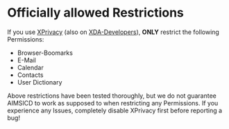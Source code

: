 # Officially allowed Restrictions

If you use [XPrivacy](https://github.com/M66B/XPrivacy) (also on [XDA-Developers](http://forum.xda-developers.com/showthread.php?t=2320783)), **ONLY** restrict the following Permissions:

* Browser-Boomarks
* E-Mail
* Calendar
* Contacts
* User Dictionary

Above restrictions have been tested thoroughly, but we do not guarantee AIMSICD to work as supposed to when restricting any Permissions. If you experience any Issues, completely disable XPrivacy first before reporting a bug! 